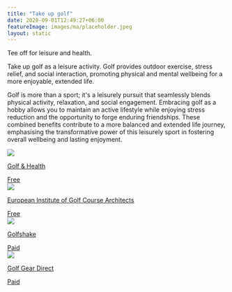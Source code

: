 ```yaml
---
title: "Take up golf"
date: 2020-09-01T12:49:27+06:00
featureImage: images/ma/placeholder.jpeg
layout: static
---
```


Tee off for leisure and health.

Take up golf as a leisure activity. Golf provides outdoor exercise, stress relief, and social interaction, promoting physical and mental wellbeing for a more enjoyable, extended life.

Golf is more than a sport; it's a leisurely pursuit that seamlessly blends physical activity, relaxation, and social engagement. Embracing golf as a hobby allows you to maintain an active lifestyle while enjoying stress reduction and the opportunity to forge enduring friendships. These combined benefits contribute to a more balanced and extended life journey, emphasising the transformative power of this leisurely sport in fostering overall wellbeing and lasting enjoyment.

<a class="ma-link" href="https://www.golfandhealth.org/news/the-key-health-benefits-of-golf/"><div class="ma-card ma-card-Health"><div class="ma-icon"><img src ="/images/Icon-check - health - opacity.svg"/></div><div class="ma-name"><p>Golf & Health</p></div><div class="ma-paid-text"><span>Free</span></div></div></a><a class="ma-link" href="https://www.eigca.org/Articles/21696/7-health-benefits-of-golf-why-golf-is-good-for-body-and-mind"><div class="ma-card ma-card-Health"><div class="ma-icon"><img src ="/images/Icon-check - health - opacity.svg"/></div><div class="ma-name"><p>European Institute of Golf Course Architects</p></div><div class="ma-paid-text"><span>Free</span></div></div></a><a class="ma-link" href="https://www.golfshake.com/news/view/9910/Guide_To_The_UKs_Indoor_Golf_Centres.html"><div class="ma-card ma-card-Health"><div class="ma-icon"><img src ="/images/Icon-pound - health - opacity.svg"/></div><div class="ma-name"><p>Golfshake</p></div><div class="ma-paid-text"><span>Paid</span></div></div></a><a class="ma-link" href="https://www.awin1.com/cread.php?awinmid=5447&awinaffid=1198638&ued=https%3A%2F%2Fwww.golfgeardirect.co.uk%2F"><div class="ma-card ma-card-Health"><div class="ma-icon"><img src ="/images/Icon-pound - health - opacity.svg"/></div><div class="ma-name"><p>Golf Gear Direct</p></div><div class="ma-paid-text"><span>Paid</span></div></div></a>  

<br/><br/>







